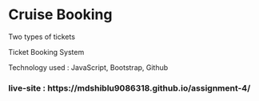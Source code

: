 <h1>Cruise Booking</h1>
<p>Two types of tickets</p>
<p>Ticket Booking System</p>
<p>Technology used : JavaScript, Bootstrap, Github</p>
<h3>live-site :  https://mdshiblu9086318.github.io/assignment-4/</h3>